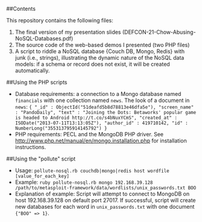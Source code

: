##Contents

This repository contains the following files:
1. The final version of my presentation slides (DEFCON-21-Chow-Abusing-NoSQL-Databases.pdf)
2. The source code of the web-based demos I presented (two PHP files)
3. A script to riddle a NoSQL database {Couch DB, Mongo, Redis} with junk (i.e., strings), illustrating the dynamic nature of the NoSQL data models: if a schema or record does not exist, it will be created automatically.

##Using the PHP scripts
* Database requirements: a connection to a Mongo database named `financials` with one collection named `news`.  The look of a document in `news`:
	`{ "_id" : ObjectId("51deafd5b8d78813e46dfa5e"), "screen_name" : "PandoDaily", "text" : "Joining the Dots: Betaworks' popular game is headed to Android http://t.co/s4bNuxYCmS", "created_at" : ISODate("2013-07-11T13:13:05Z"), "author_id" : 419710142, "id" : NumberLong("355313795914145792") }`
* PHP requirements: PECL and the MongoDB PHP driver.  See http://www.php.net/manual/en/mongo.installation.php for installation instructions.

##Using the "pollute" script
* Usage: `pollute-nosql.rb couchdb|mongo|redis host wordfile [value_for_each_key]`
* Example: `ruby pollute-nosql.rb mongo 192.168.39.128 /path/to/metasploit-framework/data/wordlists/unix_passwords.txt BOO`
* Explanation of example: Script will attempt to connect to MongoDB on host 192.168.39.128 on default port 27017. If successful, script will create new databases for each word in `unix_passwords.txt` with one document `{"BOO" => 1}`.
